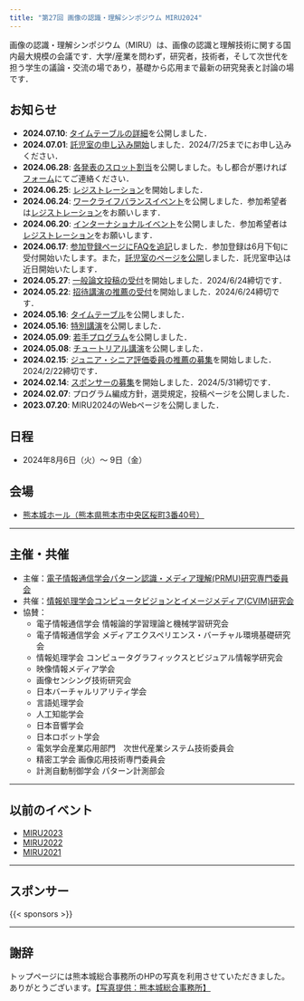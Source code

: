 ```yaml
---
title: "第27回 画像の認識・理解シンポジウム MIRU2024"
---
```


画像の認識・理解シンポジウム（MIRU）は、画像の認識と理解技術に関する国内最大規模の会議です．大学/産業を問わず，研究者，技術者，そして次世代を担う学生の議論・交流の場であり，基礎から応用まで最新の研究発表と討論の場です．

## お知らせ
- **2024.07.10**: [タイムテーブルの詳細](program/timetable)を公開しました．
- **2024.07.01**: [託児室の申し込み開始](attend/nursery)しました．2024/7/25までにお申し込みください．
- **2024.06.28**: [各発表のスロット割当](program/timetable)を公開しました。もし都合が悪ければ[フォーム](https://forms.gle/NdqSrYM1DtYa15C66)にてご連絡ください．
- **2024.06.25**: [レジストレーション](registration)を開始しました．
- **2024.06.24**: [ワークライフバランスイベント](https://sites.google.com/view/miru2024wlb/)を公開しました．参加希望者は[レジストレーション](https://forms.gle/ix3vYhxYPmRAueZ86)をお願いします．
- **2024.06.20**: [インターナショナルイベント](https://sites.google.com/view/miru2024-internationallunch/)を公開しました．参加希望者は[レジストレーション](https://forms.gle/nuiFwZ4hTuijgQ79A)をお願いします．
- **2024.06.17**: [参加登録ページにFAQを追記](registration#登録に関するfaq)しました．参加登録は6月下旬に受付開始いたします。また，[託児室のページを公開](attend/nursery)しました．託児室申込は近日開始いたします．
- **2024.05.27**: [一般論文投稿の受付](submission)を開始しました．2024/6/24締切です．
- **2024.05.22**: [招待講演の推薦の受付](about/call_for_invited_talk)を開始しました．2024/6/24締切です．
- **2024.05.16**: [タイムテーブル](program/timetable)を公開しました．
- **2024.05.16**: [特別講演](program/keynote)を公開しました．
- **2024.05.09**: [若手プログラム](https://sites.google.com/view/miru2024wakate/)を公開しました．
- **2024.05.08**: [チュートリアル講演](program/tutorial)を公開しました．
- **2024.02.15**: [ジュニア・シニア評価委員の推薦の募集](https://docs.google.com/forms/d/1xExWYvtsQ63gnGZrymwKrslDcXBv_7d3apv0f1tJuq8/edit)を開始しました．2024/2/22締切です．
- **2024.02.14**: [スポンサーの募集](sponsor/)を開始しました．2024/5/31締切です．
- **2024.02.07**: プログラム編成方針，選奨規定，投稿ページを公開しました．
- **2023.07.20**: MIRU2024のWebページを公開しました．

## 日程

- 2024年8月6日（火）～ 9日（金）

## 会場

- [熊本城ホール（熊本県熊本市中央区桜町3番40号）](https://www.kumamoto-jo-hall.jp/)

---



## 主催・共催
- 主催：[電子情報通信学会パターン認識・メディア理解(PRMU)研究専門委員会](https://www.ieice.org/iss/prmu/jpn/index.html)
- 共催：[情報処理学会コンピュータビジョンとイメージメディア(CVIM)研究会](http://cvim.ipsj.or.jp/)
- 協賛：
    - 電子情報通信学会 情報論的学習理論と機械学習研究会
    - 電子情報通信学会 メディアエクスペリエンス・バーチャル環境基礎研究会
    - 情報処理学会 コンピュータグラフィックスとビジュアル情報学研究会
    - 映像情報メディア学会
    - 画像センシング技術研究会
    - 日本バーチャルリアリティ学会
    - 言語処理学会
    - 人工知能学会
    - 日本音響学会
    - 日本ロボット学会
    - 電気学会産業応用部門　次世代産業システム技術委員会
    - 精密工学会 画像応用技術専門委員会
    - 計測自動制御学会 パターン計測部会


---


## 以前のイベント
- [MIRU2023](http://cvim.ipsj.or.jp/MIRU2023/)
- [MIRU2022](https://sites.google.com/view/miru2022)
- [MIRU2021](http://cvim.ipsj.or.jp/MIRU2021/)

---

## スポンサー

{{< sponsors >}}

---

## 謝辞
トップページには熊本城総合事務所のHPの写真を利用させていただきました。ありがとうございます。[【写真提供：熊本城総合事務所】](https://castle.kumamoto-guide.jp/galleries/guide.html)
